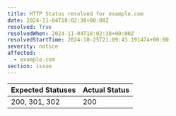 ```yaml
---
title: HTTP Status resolved for example.com
date: 2024-11-04T18:02:38+00:00Z
resolved: True
resolvedWhen: 2024-11-04T18:02:38+00:00Z
resolvedStartTime: 2024-10-25T21:09:43.191474+00:00
severity: notice
affected:
  - example.com
section: issue
---
```


| Expected Statuses | Actual Status  |
|-------------------|----------------|
| 200, 301, 302 | 200 |
